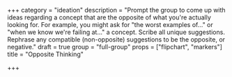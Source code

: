 +++
category = "ideation"
description = "Prompt the group to come up with ideas regarding a concept that are the opposite of what you're actually looking for. For example, you might ask for \"the worst examples of...\" or \"when we know we're failing at...\" a concept. Scribe all unique suggestions. Rephrase any compatible (non-opposite) suggestions to be the opposite, or negative."
draft = true
group = "full-group"
props = ["flipchart", "markers"]
title = "Opposite Thinking"

+++
